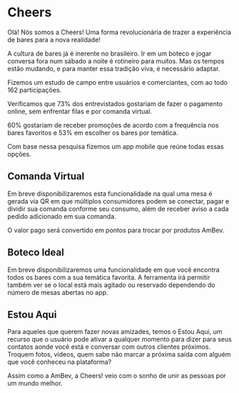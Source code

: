 # Cheers
Olá! Nós somos a Cheers! Uma forma revolucionária de trazer a experiência de bares para a nova realidade!

A cultura de bares já é inerente no brasileiro. Ir em um boteco e jogar conversa fora num sábado a noite é rotineiro para muitos. Mas os tempos estão mudando, e para manter essa tradição viva, é necessário adaptar.

Fizemos um estudo de campo entre usuários e comerciantes, com ao todo 162 participações.

Verificamos que 73% dos entrevistados gostariam de fazer o pagamento online, sem enfrentar filas e por comanda virtual. 

60% gostariam de receber promoções de acordo com a frequência nos bares favoritos e 53% em escolher os bares por temática.

Com base nessa pesquisa fizemos um app mobile que reúne todas essas opções.

## Comanda Virtual
Em breve disponibilizaremos esta funcionalidade na qual uma mesa é gerada via QR em que múltiplos consumidores podem se conectar, pagar e dividir sua comanda conforme seu consumo, além de receber aviso a cada pedido adicionado em sua comanda.

O valor pago será convertido em pontos para trocar por produtos AmBev.

## Boteco Ideal
Em breve disponibilizaremos uma funcionalidade em que você encontra todos os bares com a sua temática favorita. A ferramenta irá permitir também ver se o local está mais agitado ou reservado dependendo do número de mesas abertas no app.

## Estou Aqui
Para aqueles que querem fazer novas amizades, temos o Estou Aqui, um recurso que o usuário pode ativar a qualquer momento para dizer para seus contatos aonde você está e conversar com outros clientes próximos. Troquem fotos, vídeos, quem sabe não marcar a próxima saída com alguém que você conheceu na plataforma?

Assim como a AmBev, a Cheers! veio com o sonho de unir as pessoas por um mundo melhor.
